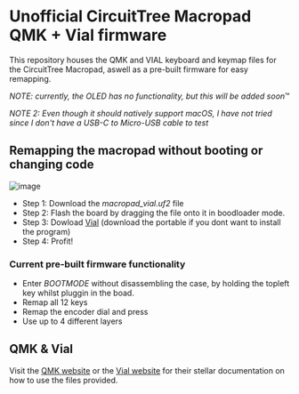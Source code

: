 # Unofficial CircuitTree Macropad QMK + Vial firmware

This repository houses the QMK and VIAL keyboard and keymap files for the CircuitTree Macropad, aswell as a pre-built firmware for easy remapping.

_NOTE: currently, the OLED has no functionality, but this will be added soon_:tm:

_NOTE 2: Even though it should natively support macOS, I have not tried since I don't have a USB-C to Micro-USB cable to test_


## Remapping the macropad without booting or changing code
![image](https://github.com/user-attachments/assets/91c929ac-ed96-4220-a844-052a2b9db8d7)
* Step 1: Download the _macropad_vial.uf2_ file
* Step 2: Flash the board by dragging the file onto it in boodloader mode.
* Step 3: Dowload [Vial](https://get.vial.today/download/) (download the portable if you dont want to install the program)
* Step 4: Profit!

### Current pre-built firmware functionality
* Enter _BOOTMODE_ without disassembling the case, by holding the topleft key whilst pluggin in the boad.
* Remap all 12 keys
* Remap the encoder dial and press
* Use up to 4 different layers

## QMK & Vial
Visit the [QMK website](https://docs.qmk.fm/) or the [Vial website](https://get.vial.today/manual/) for their stellar documentation on how to use the files provided.

